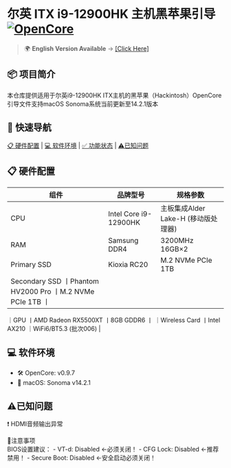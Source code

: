 # 尔英 ITX i9-12900HK 主机黑苹果引导 [![OpenCore](https://img.shields.io/badge/OpenCore-0.9.7-blue)](https://github.com/acidanthera/OpenCorePkg)

> 🌍 **English Version Available** → [[Click Here]](./README_en.md) 

## 📦 项目简介
本仓库提供适用于尔英i9-12900HK ITX主机的黑苹果（Hackintosh）OpenCore引导文件支持macOS Sonoma系统当前更新至14.2.1版本

## 🚀 快速导航
[📋 硬件配置](#-硬件配置) | 
[💻 软件环境](#-软件环境) | 
[✅ 功能状态](#-功能状态) | 
[⚠️已知问题](#️已知问题)


## 📋 硬件配置
| **组件**| **品牌型号**| **规格参数**|
|--|--|--|
| CPU            | Intel Core i9-12900HK     | 主板集成Alder Lake-H (移动版处理器) |
| RAM            | Samsung DDR4              | 3200MHz 16GB×2          |
| Primary SSD    | Kioxia RC20               | M.2 NVMe PCIe 1TB       |
| Secondary SSD  丨Phantom HV2000 Pro     丨M.2 NVMe PCIe 1TB      丨
｜GPU            丨AMD Radeon RX5500XT     丨8GB GDDR6                丨
｜Wireless Card  丨Intel AX210            ｜WiFi6/BT5.3 (批次006)     |


## 💻 软件环境
- 🛠 OpenCore: v0.9.7
- 🍎 macOS: Sonoma v14.2.1


## ⚠️已知问题  
❗ HDMI音频输出异常



<summary>📌注意事项</summary>
BIOS设置建议：
- VT-d: Disabled ←必须关闭！
- CFG Lock: Disabled ←推荐禁用！
- Secure Boot: Disabled ←安全启动必须关闭！
